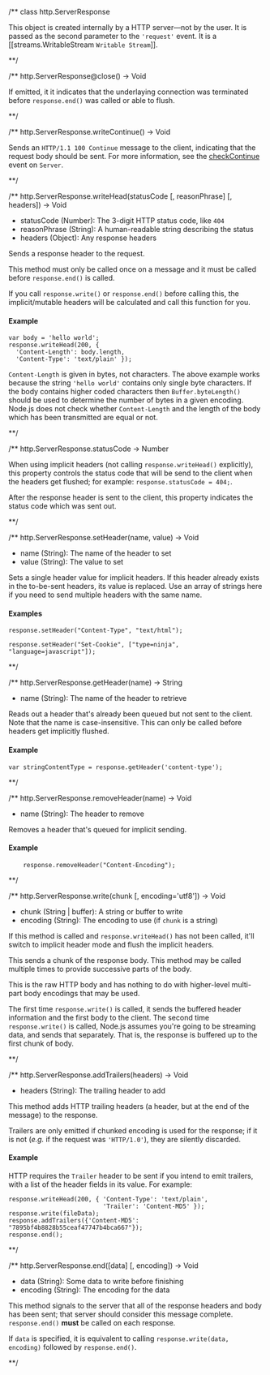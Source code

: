 
/**
class http.ServerResponse

This object is created internally by a HTTP server—not by the user. It is passed as the second parameter to the `'request'` event. It is a [[streams.WritableStream `Writable Stream`]].

**/ 

/**
http.ServerResponse@close() -> Void

If emitted, it it indicates that the underlaying connection was terminated before `response.end()` was called or able to flush.

**/

/**
http.ServerResponse.writeContinue() -> Void

Sends an `HTTP/1.1 100 Continue` message to the client, indicating that the request body should be sent. For more information, see the [checkContinue](http.Server.html#http.Server.event.checkContinue) event on `Server`.

**/

/**
http.ServerResponse.writeHead(statusCode [, reasonPhrase] [, headers]) -> Void
- statusCode (Number):  The 3-digit HTTP status code, like `404`
- reasonPhrase (String): A human-readable string describing the status
- headers (Object): Any response headers

Sends a response header to the request.

This method must only be called once on a message and it must be called before `response.end()` is called.

If you call `response.write()` or `response.end()` before calling this, the implicit/mutable headers will be calculated and call this function for you.

#### Example 

    var body = 'hello world';
    response.writeHead(200, {
      'Content-Length': body.length,
      'Content-Type': 'text/plain' });

<Note>`Content-Length` is given in bytes, not characters. The above example works because the string `'hello world'` contains only single byte characters. If the body contains higher coded characters then `Buffer.byteLength()` should be used to determine the number of bytes in a given encoding. Node.js does not check whether `Content-Length` and the length of the body which has been transmitted are equal or not.</Note>


**/ 

/**
http.ServerResponse.statusCode -> Number

When using implicit headers (not calling `response.writeHead()` explicitly), this property controls the status code that will be send to the client when the headers get flushed; for example: `response.statusCode = 404;`. 

After the response header is sent to the client, this property indicates the status code which was sent out.


**/

/**
http.ServerResponse.setHeader(name, value) -> Void
- name (String): The name of the header to set
- value  (String): The value to set

Sets a single header value for implicit headers. If this header already exists in the to-be-sent headers, its value is replaced.  Use an array of strings here if you need to send multiple headers with the same name.

#### Examples

    response.setHeader("Content-Type", "text/html");

    response.setHeader("Set-Cookie", ["type=ninja", "language=javascript"]);

**/ 

/**
http.ServerResponse.getHeader(name) -> String
- name (String): The name of the header to retrieve

Reads out a header that's already been queued but not sent to the client.  Note that the name is case-insensitive.  This can only be called before headers get implicitly flushed.

#### Example

    var stringContentType = response.getHeader('content-type');

**/ 

/**
http.ServerResponse.removeHeader(name) -> Void
- name (String): The header to remove

Removes a header that's queued for implicit sending.
   
#### Example

		response.removeHeader("Content-Encoding");

**/

/**
http.ServerResponse.write(chunk [, encoding='utf8']) -> Void
- chunk (String | buffer): A string or buffer to write
- encoding (String): The encoding to use (if `chunk` is a string)

If this method is called and `response.writeHead()` has not been called, it'll switch to implicit header mode and flush the implicit headers.

This sends a chunk of the response body. This method may be called multiple times to provide successive parts of the body.

<Note>This is the raw HTTP body and has nothing to do with higher-level multi-part body encodings that may be used.</Note>

The first time `response.write()` is called, it sends the buffered header information and the first body to the client. The second time `response.write()` is called, Node.js assumes you're going to be streaming data, and sends that separately. That is, the response is buffered up to the first chunk of body.


**/ 

/**
http.ServerResponse.addTrailers(headers) -> Void
- headers (String): The trailing header to add

This method adds HTTP trailing headers (a header, but at the end of the message) to the response.

Trailers are only emitted if chunked encoding is used for the response; if it is not (_e.g._ if the request was `'HTTP/1.0'`), they are silently discarded.

#### Example

HTTP requires the `Trailer` header to be sent if you intend to emit trailers, with a list of the header fields in its value. For example:

    response.writeHead(200, { 'Content-Type': 'text/plain',
                              'Trailer': 'Content-MD5' });
    response.write(fileData);
    response.addTrailers({'Content-MD5': "7895bf4b8828b55ceaf47747b4bca667"});
    response.end();


**/ 

/**
http.ServerResponse.end([data] [, encoding]) -> Void
- data (String): Some data to write before finishing
- encoding (String): The encoding for the data

This method signals to the server that all of the response headers and body has been sent; that server should consider this message complete. `response.end()` **must** be called on each response.

If `data` is specified, it is equivalent to calling `response.write(data, encoding)` followed by `response.end()`.

**/ 
